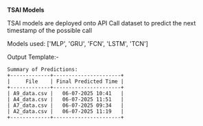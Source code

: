 **TSAI Models**

TSAI models are deployed onto API Call dataset to predict the next timestamp of the possible call

Models used: ['MLP', 'GRU', 'FCN', 'LSTM', 'TCN']

Output Template:-
```
Summary of Predictions:
+-------------+----------------------+
|     File    | Final Predicted Time |
+-------------+----------------------+
| A9_data.csv |   06-07-2025 10:41   |
| A4_data.csv |   06-07-2025 11:51   |
| A7_data.csv |   06-07-2025 09:34   |
| A2_data.csv |   06-07-2025 11:19   |
+-------------+----------------------+
```
